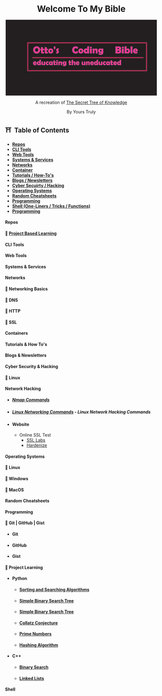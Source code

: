 <p align="center">
    <h1 align = "center">Welcome To My Bible</h1>
</p>
<div align = "center">
    <img align = "center" src="assets/Untitled.png" />
</div>
<p align="center">A recreation of <a href="https://github.com/trimstray/the-book-of-secret-knowledge">The Secret Tree of Knowledge</a></p>
<p align = "center">By Yours Truly</p>

## ⛩️ &nbsp;Table of Contents

- **[Repos](#repos)**
- **[CLI Tools](#cli-tools)**
- **[Web Tools](#web-tools)**
- **[Systems & Services](#systems--services)**
- **[Networks](#networks)**
- **[Container](#containers)**
- **[Tutorials / How-To's](#tutorials--how-tos)**
- **[Blogs / Newsletters](#blogs--newsletters)**
- **[Cyber Secuirty / Hacking](#cyber-security--hacking)**
- **[Operating Systems](#operating-systems)**
- **[Random Cheatsheets](#random-cheatsheets)**
- **[Programming](#programming)**
- **[Shell (One-Liners / Tricks / Functions)](#shell)**
- **[Programming](#programming)**

#### Repos

#### 🏯 [Project Based Learning](https://github.com/Filip-Nachov/project-based-learning)

#### CLI Tools

#### Web Tools

#### Systems & Services

#### Networks

#### 🏯 Networking Basics

#### 🏯 DNS

#### 🏯 HTTP

#### 🏯 SSL

#### Containers

#### Tutorials & How To's

#### Blogs & Newsletters

#### Cyber Security & Hacking

#### 🏯 Linux

#### Network Hacking

- ##### [Nmap Commands](https://github.com/ottojonas/ottos-bible/blob/main/cyber-security-and-hacking/nmap-commands.md)

- ##### [Linux Networking Commands](https://github.com/ottojonas/ottos-bible/blob/main/cyber-security-and-hacking/linux/network-hacking/basic-network-hacking-cheatsheet.md) - Linux Network Hacking Commands
- #### Website
  - Online SSL Test
    - [SSL Labs](ssllabs.com)
    - [Hardenize](hardenize.com)

#### Operating Systems

#### 🏯 Linux

#### 🏯 Windows

#### 🏯 MacOS

#### Random Cheatsheets

#### Programming

#### 🏯 Git | GitHub | Gist

- #### Git
- #### GitHub
- #### Gist

#### 🏯 Project Learning

- #### Python
  - #### [Sorting and Searching Algorithms](https://github.com/ottojonas/ottos-bible/blob/main/project-learning/python/sorting-and-searching-algorithms.py)
  - #### [Simple Binary Search Tree](https://github.com/ottojonas/ottos-bible/blob/main/project-learning/python/simple-binary-search-tree.py)
  - #### [Simple Binary Search Tree](https://github.com/ottojonas/ottos-bible/blob/main/project-learning/python/simple-binary-search-tree.py)
  - #### [Collatz Conjecture](https://github.com/ottojonas/ottos-bible/blob/main/project-learning/python/collatz-conjecture.py)
  - #### [Prime Numbers](https://github.com/ottojonas/ottos-bible/blob/main/project-learning/python/prime-numbers.py)
  - #### [Hashing Algorithm](https://github.com/ottojonas/ottos-bible/blob/main/project-learning/python/hashing.py)



- #### C++
  - #### [Binary Search](project-learning/c++/Binary_Search.cpp)
  - #### [Linked Lists](project-learning/c++/Linked_Lists.cpp)

#### Shell
